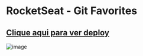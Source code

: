 # RocketSeat - Git Favorites
## [Clique aqui para ver deploy](https://git-fav-eight.vercel.app/)

![image](https://github.com/user-attachments/assets/f8112f74-054f-4fff-b40d-36dd631c006f)
